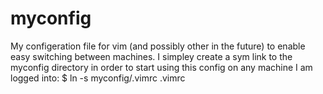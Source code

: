 myconfig
========

My configeration file for vim (and possibly other in the future) to 
enable easy switching between machines. I simpley create a sym link 
to the myconfig directory in order to start using this config on any 
machine I am logged into:
   $ ln -s myconfig/.vimrc .vimrc
